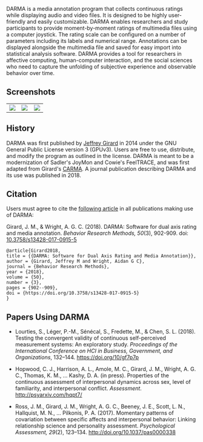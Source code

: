 DARMA is a media annotation program that collects continuous ratings while displaying audio and video files. It is designed to be highly user-friendly and easily customizable. DARMA enables researchers and study participants to provide moment-by-moment ratings of multimedia files using a computer joystick. The rating scale can be configured on a number of parameters including its labels and numerical range. Annotations can be displayed alongside the multimedia file and saved for easy import into statistical analysis software. DARMA provides a tool for researchers in affective computing, human-computer interaction, and the social sciences who need to capture the unfolding of subjective experience and observable behavior over time.

## Screenshots
<table width="100%">
<tr>
<td width="33%"><a href="http://i.imgur.com/dVpLZFr.png"><img src="http://i.imgur.com/dVpLZFr.png" /></a></td>
<td width="33%"><a href="http://i.imgur.com/PTq6Ncz.png"><img src="http://i.imgur.com/PTq6Ncz.png" /></a></td>
<td width="33%"><a href="http://i.imgur.com/nG4Yu3O.png"><img src="http://i.imgur.com/nG4Yu3O.png" /></a></td>
</tr>
</table>

## History
DARMA was first published by [Jeffrey Girard](http://jmgirard.com) in 2014 under the GNU General Public License version 3 (GPUv3). Users are free to use, distribute, and modify the program as outlined in the license. DARMA is meant to be a modernization of Sadler's JoyMon and Cowie's FeelTRACE, and was first adapted from Girard's [CARMA](http://carma.jmgirard.com). A journal publication describing DARMA and its use was published in 2018.

## Citation
Users must agree to cite the [following article](https://osf.io/xhmu6/) in all publications making use of DARMA:

Girard, J. M., & Wright, A. G. C. (2018). DARMA: Software for dual axis rating and media annotation. *Behavior Research Methods, 50*(3), 902-909. doi: [10.3758/s13428-017-0915-5](http://doi.org/10.3758/s13428-017-0915-5)

```
@article{Girard2018,
title = {{DARMA: Software for Dual Axis Rating and Media Annotation}},
author = {Girard, Jeffrey M and Wright, Aidan G C},
journal = {Behavior Research Methods},
year = {2018},
volume = {50},
number = {3},
pages = {902--909},
doi = {https://doi.org/10.3758/s13428-017-0915-5}
}
```

## Papers Using DARMA
* Lourties, S., Léger, P.-M., Sénécal, S., Fredette, M., & Chen, S. L. (2018). Testing the convergent validity of continuous self-perceived measurement systems: An exploratory study. *Proceedings of the International Conference on HCI in Business, Government, and Organizations*, 132–144. <https://doi.org/10/gf7p7p>

* Hopwood, C. J., Harrison, A. L., Amole, M. C., Girard, J. M., Wright, A. G. C., Thomas, K. M., … Kashy, D. A. (in press). Properties of the continuous assessment of interpersonal dynamics across sex, level of familiarity, and interpersonal conflict. *Assessment*. <http://psyarxiv.com/hqpt7/>

* Ross, J. M., Girard, J. M., Wright, A. G. C., Beeney, J. E., Scott, L. N., Hallquist, M. N., … Pilkonis, P. A. (2017). Momentary patterns of covariation between specific affects and interpersonal behavior: Linking relationship science and personality assessment. *Psychological Assessment, 29*(2), 123–134. <http://doi.org/10.1037/pas0000338>
